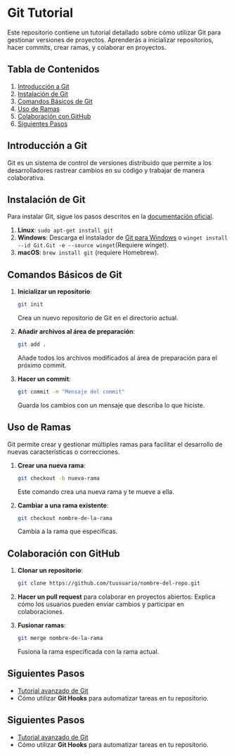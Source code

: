 
# Git Tutorial
Este repositorio contiene un tutorial detallado sobre cómo utilizar Git para gestionar versiones de proyectos. Aprenderás a inicializar repositorios, hacer commits, crear ramas, y colaborar en proyectos.

## Tabla de Contenidos
1. [Introducción a Git](#introducción-a-git)
2. [Instalación de Git](#instalación-de-git)
3. [Comandos Básicos de Git](#comandos-básicos-de-git)
4. [Uso de Ramas](#uso-de-ramas)
5. [Colaboración con GitHub](#colaboración-con-github)
6. [Siguientes Pasos](#siguientes-pasos)

## Introducción a Git
Git es un sistema de control de versiones distribuido que permite a los desarrolladores rastrear cambios en su código y trabajar de manera colaborativa.

## Instalación de Git
Para instalar Git, sigue los pasos descritos en la [documentación oficial](https://git-scm.com/book/en/v2/Getting-Started-Installing-Git).

1. **Linux**: `sudo apt-get install git`
2. **Windows**: Descarga el instalador de [Git para Windows](https://gitforwindows.org/) o `winget install --id Git.Git -e --source winget`(Requiere winget).
3. **macOS**: `brew install git` (requiere Homebrew).

## Comandos Básicos de Git

1. **Inicializar un repositorio**:
   ```bash
   git init
   ```
   Crea un nuevo repositorio de Git en el directorio actual.

2. **Añadir archivos al área de preparación**:
   ```bash
   git add .
   ```
   Añade todos los archivos modificados al área de preparación para el próximo commit.

3. **Hacer un commit**:
   ```bash
   git commit -m "Mensaje del commit"
   ```
   Guarda los cambios con un mensaje que describa lo que hiciste.

## Uso de Ramas
Git permite crear y gestionar múltiples ramas para facilitar el desarrollo de nuevas características o correcciones.

1. **Crear una nueva rama**:
   ```bash
   git checkout -b nueva-rama
   ```
   Este comando crea una nueva rama y te mueve a ella.

2. **Cambiar a una rama existente**:
   ```bash
   git checkout nombre-de-la-rama
   ```
   Cambia a la rama que especificas.

## Colaboración con GitHub

1. **Clonar un repositorio**:
   ```bash
   git clone https://github.com/tuusuario/nombre-del-repo.git
   ```

2. **Hacer un pull request** para colaborar en proyectos abiertos:
   Explica cómo los usuarios pueden enviar cambios y participar en colaboraciones.

3. **Fusionar ramas**:
   ```bash
   git merge nombre-de-la-rama
   ```
   Fusiona la rama especificada con la rama actual.

## Siguientes Pasos
- [Tutorial avanzado de Git](https://www.atlassian.com/git/tutorials)
- Cómo utilizar **Git Hooks** para automatizar tareas en tu repositorio.
## Siguientes Pasos
- [Tutorial avanzado de Git](https://www.atlassian.com/git/tutorials)
- Cómo utilizar **Git Hooks** para automatizar tareas en tu repositorio.
